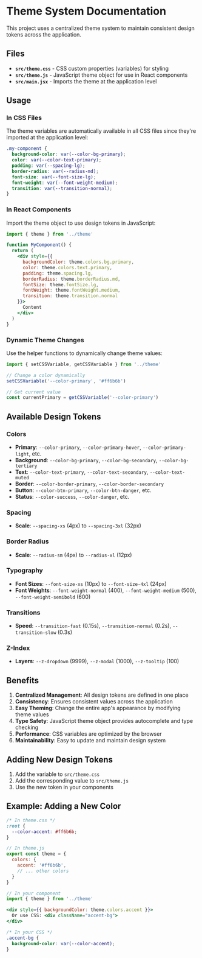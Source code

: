 # Theme System Documentation

This project uses a centralized theme system to maintain consistent design tokens across the application.

## Files

- **`src/theme.css`** - CSS custom properties (variables) for styling
- **`src/theme.js`** - JavaScript theme object for use in React components
- **`src/main.jsx`** - Imports the theme at the application level

## Usage

### In CSS Files

The theme variables are automatically available in all CSS files since they're imported at the application level:

```css
.my-component {
  background-color: var(--color-bg-primary);
  color: var(--color-text-primary);
  padding: var(--spacing-lg);
  border-radius: var(--radius-md);
  font-size: var(--font-size-lg);
  font-weight: var(--font-weight-medium);
  transition: var(--transition-normal);
}
```

### In React Components

Import the theme object to use design tokens in JavaScript:

```jsx
import { theme } from '../theme'

function MyComponent() {
  return (
    <div style={{
      backgroundColor: theme.colors.bg.primary,
      color: theme.colors.text.primary,
      padding: theme.spacing.lg,
      borderRadius: theme.borderRadius.md,
      fontSize: theme.fontSize.lg,
      fontWeight: theme.fontWeight.medium,
      transition: theme.transition.normal
    }}>
      Content
    </div>
  )
}
```

### Dynamic Theme Changes

Use the helper functions to dynamically change theme values:

```jsx
import { setCSSVariable, getCSSVariable } from '../theme'

// Change a color dynamically
setCSSVariable('--color-primary', '#ff6b6b')

// Get current value
const currentPrimary = getCSSVariable('--color-primary')
```

## Available Design Tokens

### Colors
- **Primary**: `--color-primary`, `--color-primary-hover`, `--color-primary-light`, etc.
- **Background**: `--color-bg-primary`, `--color-bg-secondary`, `--color-bg-tertiary`
- **Text**: `--color-text-primary`, `--color-text-secondary`, `--color-text-muted`
- **Border**: `--color-border-primary`, `--color-border-secondary`
- **Button**: `--color-btn-primary`, `--color-btn-danger`, etc.
- **Status**: `--color-success`, `--color-danger`, etc.

### Spacing
- **Scale**: `--spacing-xs` (4px) to `--spacing-3xl` (32px)

### Border Radius
- **Scale**: `--radius-sm` (4px) to `--radius-xl` (12px)

### Typography
- **Font Sizes**: `--font-size-xs` (10px) to `--font-size-4xl` (24px)
- **Font Weights**: `--font-weight-normal` (400), `--font-weight-medium` (500), `--font-weight-semibold` (600)

### Transitions
- **Speed**: `--transition-fast` (0.15s), `--transition-normal` (0.2s), `--transition-slow` (0.3s)

### Z-Index
- **Layers**: `--z-dropdown` (9999), `--z-modal` (1000), `--z-tooltip` (100)

## Benefits

1. **Centralized Management**: All design tokens are defined in one place
2. **Consistency**: Ensures consistent values across the application
3. **Easy Theming**: Change the entire app's appearance by modifying theme values
4. **Type Safety**: JavaScript theme object provides autocomplete and type checking
5. **Performance**: CSS variables are optimized by the browser
6. **Maintainability**: Easy to update and maintain design system

## Adding New Design Tokens

1. Add the variable to `src/theme.css`
2. Add the corresponding value to `src/theme.js`
3. Use the new token in your components

## Example: Adding a New Color

```css
/* In theme.css */
:root {
  --color-accent: #ff6b6b;
}
```

```js
// In theme.js
export const theme = {
  colors: {
    accent: '#ff6b6b',
    // ... other colors
  }
}
```

```jsx
// In your component
import { theme } from '../theme'

<div style={{ backgroundColor: theme.colors.accent }}>
  Or use CSS: <div className="accent-bg">
</div>
```

```css
/* In your CSS */
.accent-bg {
  background-color: var(--color-accent);
}
```

